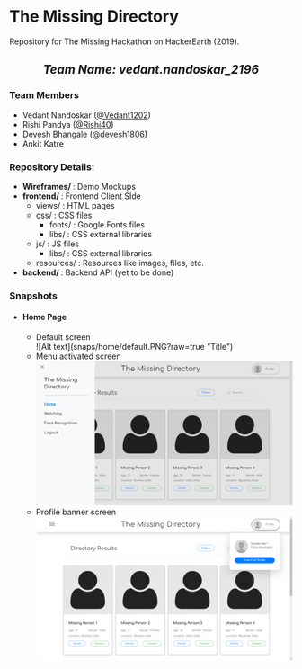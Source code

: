 <h1>The Missing Directory</h1>
<p>
  Repository for The Missing Hackathon on HackerEarth (2019).<br>
</p>
<p>
  <div align="center">
    <h2>
      <i>Team Name: <b>vedant.nandoskar_2196</b></i>
    </h2>
  </div>
  <h3>Team Members</h3>
  <ul>
    <li>Vedant Nandoskar (<a href="https://www.github.com/Vedant1202">@Vedant1202</a>)</li>
    <li>Rishi Pandya (<a href="https://www.github.com/Rishi40">@Rishi40</a>)</li>
    <li>Devesh Bhangale (<a href="https://www.github.com/devesh1806">@devesh1806</a>)</li>
    <li>Ankit Katre </li>
  </ul>
</p>
<p>
  <h3>Repository Details:</h3>
  <ul>
    <li>
      <b>Wireframes/ </b>: Demo Mockups
    </li>
    <li>
      <b>frontend/ </b>: Frontend Client SIde
      <ul>
        <li>
          views/ : HTML pages
        </li>
        <li>
          css/ : CSS files
          <ul>
            <li>
              fonts/ : Google Fonts files
            </li>
            <li>
              libs/ : CSS external libraries
            </li>
          </ul>
        </li>
        <li>
          js/ : JS files
          <ul>
            <li>
              libs/ : CSS external libraries
            </li>
          </ul>
        </li>
        <li>
          resources/ : Resources like images, files, etc.
        </li>
      </ul>
    </li>
    <li>
      <b>backend/ </b>: Backend API (yet to be done)
    </li>
  </ul>
</p>
<p>
  <h3>Snapshots</h3>
  <ul>
    <li>
      <h4>Home Page</h4>
      <ul>
        <li>
          Default screen <br>
          ![Alt text](snaps/home/default.PNG?raw=true "Title")
          <!-- <img src="" alt=""> -->
        </li>
        <li>
          Menu activated screen
          <img src="snaps/home/menu.png" alt="">
        </li>
        <li>
          Profile banner screen
          <img src="./snaps/home/profile-banner.png" alt="">
        </li>
      </ul>
    </li>
  </ul>
</p>
